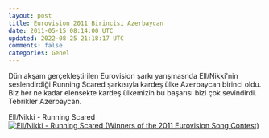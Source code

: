 ```yaml
---           
layout: post
title: Eurovision 2011 Birincisi Azerbaycan
date: 2011-05-15 08:14:00 UTC
updated: 2022-08-25 21:18:17 UTC
comments: false
categories: Genel
---
```

Dün akşam gerçekleştirilen Eurovision şarkı yarışmasnda Ell/Nikki'nin seslendirdiği Running Scared şarkısıyla kardeş ülke Azerbaycan birinci oldu. Biz her ne kadar elensekte kardeş ülkemizin bu başarısı bizi çok sevindirdi. Tebrikler Azerbaycan.

Ell/Nikki - Running Scared
[![ Ell/Nikki - Running Scared (Winners of the 2011 Eurovision Song Contest) ](https://markdown-videos-api.jorgenkh.no/url?url=https%3A%2F%2Fwww.youtube.com%2Fwatch%3Fv%3Diq2yLykdjvA)](https://www.youtube.com/watch?v=iq2yLykdjvA)
